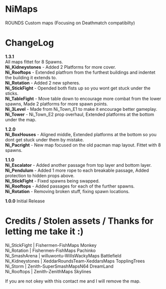 # NiMaps
ROUNDS Custom maps (Focusing on Deathmatch compatibilty)

# ChangeLog
**1.3.1** </br>
All maps fittet for 8 Spawns.</br>
**Ni_Kidneystones** - Added 2 Platforms for more cover.</br>
**Ni_Rooftops** - Extended platfrom from the furthest buildings and indentet the building it extends to.</br>
**Ni_Rotation** - Added 2 new spheres.</br>
**Ni_StickFight** - Opended both fists up so you wont get stuck under the sticks.</br>
**Ni_TableFight** - Move table down to encourage more combat from the lower spawns, Made 2 platforms for more spawn points.</br>
**Ni_3Level** - Made from Ni_Town_E1 to make it encourage better gameplay.</br>
**Ni_Tower** - Ni_Town_E2 prop overhaul, Extended platforms at the bottom under the map.</br>


**1.2.0** </br>
**Ni_BoxHouses** - Aligned middle, Extended platforms at the bottom so you dont get stuck under them by mistake.</br>
**Ni_Pacright** - New map focused on the old pacman map layout. Fittet with 8 spawns.</br>

**1.1.0** </br>
**Ni_Escalator** - Added another passage from top layer and bottom layer.</br>
**Ni_Pendulum** - Added 1 more rope to each breakable passage, Added protection to hidden props above.</br>
**Ni_StickFight** - Fixed spawns being swapped.</br>
**Ni_Rooftops** - Added passages for each of the further spawns.</br>
**Ni_Rotation** - Removing broken stuff, fixing spawn locations.</br>

**1.0.0**
Initial Release



# Credits / Stolen assets / Thanks for letting me take it :)
Ni_StickFight  | Fishermen-FishMaps Monkey</br>
Ni_Rotation  | Fishermen-FishMaps Pachinko</br>
Ni_SmashArena  | willuwontu-WillsWackyMaps Battlefield</br>
Ni_Kidneystones  | XeddarRoundsTeam-XeddarsMaps TopplingTrees</br>
Ni_Storm  | Zenith-SuperSmashMapsN64 DreamLand</br>
Ni_Rooftops  | Zenith-ZenithMaps Skylines</br>

If you are not okey with this contact me and I will remove the map.

